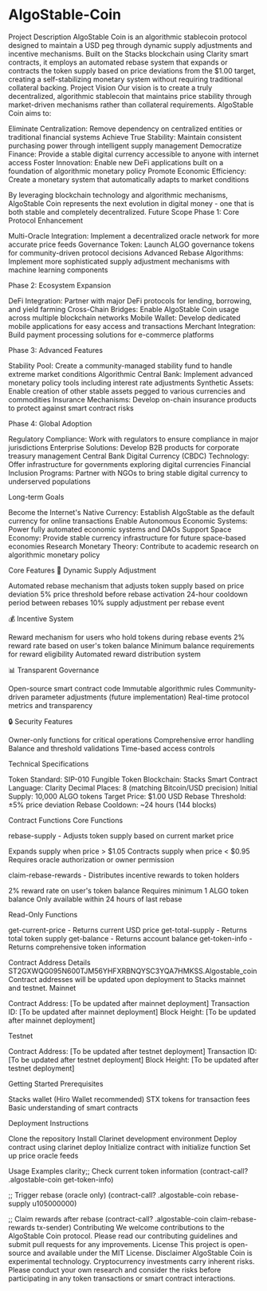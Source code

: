 # AlgoStable-Coin
Project Description
AlgoStable Coin is an algorithmic stablecoin protocol designed to maintain a USD peg through dynamic supply adjustments and incentive mechanisms. Built on the Stacks blockchain using Clarity smart contracts, it employs an automated rebase system that expands or contracts the token supply based on price deviations from the $1.00 target, creating a self-stabilizing monetary system without requiring traditional collateral backing.
Project Vision
Our vision is to create a truly decentralized, algorithmic stablecoin that maintains price stability through market-driven mechanisms rather than collateral requirements. AlgoStable Coin aims to:

Eliminate Centralization: Remove dependency on centralized entities or traditional financial systems
Achieve True Stability: Maintain consistent purchasing power through intelligent supply management
Democratize Finance: Provide a stable digital currency accessible to anyone with internet access
Foster Innovation: Enable new DeFi applications built on a foundation of algorithmic monetary policy
Promote Economic Efficiency: Create a monetary system that automatically adapts to market conditions

By leveraging blockchain technology and algorithmic mechanisms, AlgoStable Coin represents the next evolution in digital money - one that is both stable and completely decentralized.
Future Scope
Phase 1: Core Protocol Enhancement

Multi-Oracle Integration: Implement a decentralized oracle network for more accurate price feeds
Governance Token: Launch ALGO governance tokens for community-driven protocol decisions
Advanced Rebase Algorithms: Implement more sophisticated supply adjustment mechanisms with machine learning components

Phase 2: Ecosystem Expansion

DeFi Integration: Partner with major DeFi protocols for lending, borrowing, and yield farming
Cross-Chain Bridges: Enable AlgoStable Coin usage across multiple blockchain networks
Mobile Wallet: Develop dedicated mobile applications for easy access and transactions
Merchant Integration: Build payment processing solutions for e-commerce platforms

Phase 3: Advanced Features

Stability Pool: Create a community-managed stability fund to handle extreme market conditions
Algorithmic Central Bank: Implement advanced monetary policy tools including interest rate adjustments
Synthetic Assets: Enable creation of other stable assets pegged to various currencies and commodities
Insurance Mechanisms: Develop on-chain insurance products to protect against smart contract risks

Phase 4: Global Adoption

Regulatory Compliance: Work with regulators to ensure compliance in major jurisdictions
Enterprise Solutions: Develop B2B products for corporate treasury management
Central Bank Digital Currency (CBDC) Technology: Offer infrastructure for governments exploring digital currencies
Financial Inclusion Programs: Partner with NGOs to bring stable digital currency to underserved populations

Long-term Goals

Become the Internet's Native Currency: Establish AlgoStable as the default currency for online transactions
Enable Autonomous Economic Systems: Power fully automated economic systems and DAOs
Support Space Economy: Provide stable currency infrastructure for future space-based economies
Research Monetary Theory: Contribute to academic research on algorithmic monetary policy

Core Features
🔄 Dynamic Supply Adjustment

Automated rebase mechanism that adjusts token supply based on price deviation
5% price threshold before rebase activation
24-hour cooldown period between rebases
10% supply adjustment per rebase event

💰 Incentive System

Reward mechanism for users who hold tokens during rebase events
2% reward rate based on user's token balance
Minimum balance requirements for reward eligibility
Automated reward distribution system

📊 Transparent Governance

Open-source smart contract code
Immutable algorithmic rules
Community-driven parameter adjustments (future implementation)
Real-time protocol metrics and transparency

🔒 Security Features

Owner-only functions for critical operations
Comprehensive error handling
Balance and threshold validations
Time-based access controls

Technical Specifications

Token Standard: SIP-010 Fungible Token
Blockchain: Stacks
Smart Contract Language: Clarity
Decimal Places: 8 (matching Bitcoin/USD precision)
Initial Supply: 10,000 ALGO tokens
Target Price: $1.00 USD
Rebase Threshold: ±5% price deviation
Rebase Cooldown: ~24 hours (144 blocks)

Contract Functions
Core Functions

rebase-supply - Adjusts token supply based on current market price

Expands supply when price > $1.05
Contracts supply when price < $0.95
Requires oracle authorization or owner permission


claim-rebase-rewards - Distributes incentive rewards to token holders

2% reward rate on user's token balance
Requires minimum 1 ALGO token balance
Only available within 24 hours of last rebase



Read-Only Functions

get-current-price - Returns current USD price
get-total-supply - Returns total token supply
get-balance - Returns account balance
get-token-info - Returns comprehensive token information

Contract Address Details
ST2GXWQG095N600TJM56YHFXRBNQYSC3YQA7HMKSS.Algostable_coin
Contract addresses will be updated upon deployment to Stacks mainnet and testnet.
Mainnet

Contract Address: [To be updated after mainnet deployment]
Transaction ID: [To be updated after mainnet deployment]
Block Height: [To be updated after mainnet deployment]

Testnet

Contract Address: [To be updated after testnet deployment]
Transaction ID: [To be updated after testnet deployment]
Block Height: [To be updated after testnet deployment]

Getting Started
Prerequisites

Stacks wallet (Hiro Wallet recommended)
STX tokens for transaction fees
Basic understanding of smart contracts

Deployment Instructions

Clone the repository
Install Clarinet development environment
Deploy contract using clarinet deploy
Initialize contract with initialize function
Set up price oracle feeds

Usage Examples
clarity;; Check current token information
(contract-call? .algostable-coin get-token-info)

;; Trigger rebase (oracle only)
(contract-call? .algostable-coin rebase-supply u105000000)

;; Claim rewards after rebase
(contract-call? .algostable-coin claim-rebase-rewards tx-sender)
Contributing
We welcome contributions to the AlgoStable Coin protocol. Please read our contributing guidelines and submit pull requests for any improvements.
License
This project is open-source and available under the MIT License.
Disclaimer
AlgoStable Coin is experimental technology. Cryptocurrency investments carry inherent risks. Please conduct your own research and consider the risks before participating in any token transactions or smart contract interactions.
